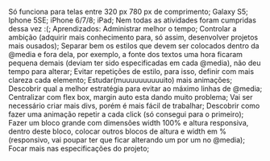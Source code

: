 Só funciona para telas entre 320 px 780 px de comprimento; Galaxy S5; Iphone  5SE; iPhone 6/7/8; iPad; 
Nem todas as atividades foram cumpridas dessa vez :(;
Aprendizados: 
Administrar melhor o tempo;
Controlar a ambição (adquirir mais conhecimento para, só assim, desenvolver projetos mais ousados);
Separar bem os estilos que devem ser colocados dentro da @media e fora dela, por exemplo, a fonte dos textos uma hora ficaram pequena demais (deviam ter sido especificadas em cada @media), não deu tempo para alterar;
Evitar repetições de estilo, para isso, definir com mais clareza cada elemento;
Estudar(muuuuuuuuuuito) mais animações;
Descobrir qual a melhor estratégia para evitar ao máximo linhas de @media;
Centralizar com flex box, margin auto esta dando muito problema; Vai ser necessário criar mais divs, porém é mais fácil de trabalhar;
Descobrir como fazer uma animação repetir a cada click (só consegui para o primeiro);
Fazer um bloco grande com dimensões width 100% e altura responsiva, dentro deste bloco, colocar outros blocos de altura e width em % (responsivo, vai poupar ter que ficar alterando um por um no @media);
Focar mais nas especificações do projeto;
